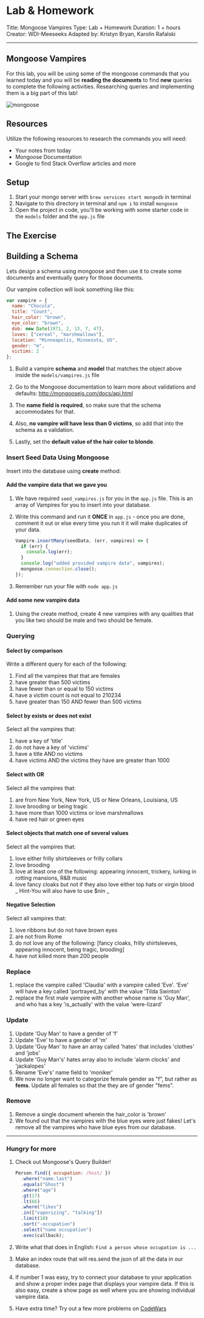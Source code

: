 # Lab & Homework

Title: Mongoose Vampires
Type: Lab + Homework
Duration: 1 + hours
Creator: WDI-Meeseeks
Adapted by: Kristyn Bryan, Karolin Rafalski

---

## Mongoose Vampires

For this lab, you will be using some of the mongoose commands that you learned today and you will be **reading the documents** to find **new** queries to complete the following activities. Researching queries and implementing them is a big part of this lab!

![mongoose](https://s-media-cache-ak0.pinimg.com/564x/ee/b7/a9/eeb7a99383582d53e65ffcc0e4a225bd.jpg)

## Resources

Utilize the following resources to research the commands you will need:

- Your notes from today
- Mongoose Documentation
- Google to find Stack Overflow articles and more

## Setup

1. Start your mongo server with `brew services start mongodb` in terminal
1. Navigate to this directory in terminal and `npm i` to install `mongoose`
1. Open the project in code, you'll be working with some starter code in the `models` folder and the `app.js` file

## The Exercise

## Building a Schema

Lets design a schema using mongoose and then use it to create some documents and eventually query for those documents.

Our vampire collection will look something like this:

```javascript
var vampire = {
  name: "Chocula",
  title: "Count",
  hair_color: "brown",
  eye_color: "brown",
  dob: new Date(1971, 2, 13, 7, 47),
  loves: ["cereal", "marshmallows"],
  location: "Minneapolis, Minnesota, US",
  gender: "m",
  victims: 2
};
```

1. Build a vampire **schema** and **model** that matches the object above inside the `models/vampires.js` file

1. Go to the Mongoose documentation to learn more about validations and defaults: <http://mongoosejs.com/docs/api.html>

1. The **name field is required**, so make sure that the schema accommodates for that.

1. Also, **no vampire will have less than 0 victims**, so add that into the schema as a validation.

1. Lastly, set the **default value of the hair color to blonde**.

### Insert Seed Data Using Mongoose

Insert into the database using **create** method:

#### Add the vampire data that we gave you

1. We have required `seed_vampires.js` for you in the `app.js` file. This is an array of Vampires for you to insert into your database.

1. Write this command and run it **ONCE** in `app.js` - once you are done, comment it out or else every time you run it it will make duplicates of your data.

   ```javascript
   Vampire.insertMany(seedData, (err, vampires) => {
     if (err) {
       console.log(err);
     }
     console.log("added provided vampire data", vampires);
     mongoose.connection.close();
   });
   ```

1. Remember run your file with `node app.js`

#### Add some new vampire data

1. Using the create method, create 4 new vampires with any qualities that you like two should be male and two should be female.

### Querying

#### Select by comparison

Write a different query for each of the following:

1. Find all the vampires that that are females
2. have greater than 500 victims
3. have fewer than or equal to 150 victims
4. have a victim count is not equal to 210234
5. have greater than 150 AND fewer than 500 victims

#### Select by exists or does not exist

Select all the vampires that:

1. have a key of 'title'
2. do not have a key of 'victims'
3. have a title AND no victims
4. have victims AND the victims they have are greater than 1000

#### Select with OR

Select all the vampires that:

1. are from New York, New York, US or New Orleans, Louisiana, US
2. love brooding or being tragic
3. have more than 1000 victims or love marshmallows
4. have red hair or green eyes

#### Select objects that match one of several values

Select all the vampires that:

1. love either frilly shirtsleeves or frilly collars
2. love brooding
3. love at least one of the following: appearing innocent, trickery, lurking in rotting mansions, R&B music
4. love fancy cloaks but not if they also love either top hats or virgin blood _ Hint-You will also have to use \$nin _

#### Negative Selection

Select all vampires that:

1. love ribbons but do not have brown eyes
2. are not from Rome
3. do not love any of the following: [fancy cloaks, frilly shirtsleeves, appearing innocent, being tragic, brooding]
4. have not killed more than 200 people

### Replace

1. replace the vampire called 'Claudia' with a vampire called 'Eve'. 'Eve' will have a key called 'portrayed_by' with the value 'Tilda Swinton'
2. replace the first male vampire with another whose name is 'Guy Man', and who has a key 'is_actually' with the value 'were-lizard'

### Update

1. Update 'Guy Man' to have a gender of 'f'
2. Update 'Eve' to have a gender of 'm'
3. Update 'Guy Man' to have an array called 'hates' that includes 'clothes' and 'jobs'
4. Update 'Guy Man's' hates array also to include 'alarm clocks' and 'jackalopes'
5. Rename 'Eve's' name field to 'moniker'
6. We now no longer want to categorize female gender as "f", but rather as **fems**. Update all females so that the they are of gender "fems".

### Remove

1. Remove a single document wherein the hair_color is 'brown'
2. We found out that the vampires with the blue eyes were just fakes! Let's remove all the vampires who have blue eyes from our database.

---

### Hungry for more

1. Check out Mongoose's Query Builder!

   ```js
   Person.find({ occupation: /host/ })
     .where("name.last")
     .equals("Ghost")
     .where("age")
     .gt(17)
     .lt(66)
     .where("likes")
     .in(["vaporizing", "talking"])
     .limit(10)
     .sort("-occupation")
     .select("name occupation")
     .exec(callback);
   ```

1. Write what that does in English: `Find a person whose occupation is ...`

1. Make an index route that will res.send the json of all the data in our database.

1. If number 1 was easy, try to connect your database to your application and show a proper index page that displays your vampire data. If this is also easy, create a show page as well where you are showing individual vampire data.

1. Have extra time? Try out a few more problems on [CodeWars](https://www.codewars.com/)
